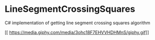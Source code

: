 # LineSegmentCrossingSquares
C# implementation of getting line segment crossing squares algorithm

[[ https://media.giphy.com/media/3ohc18F7EHVVHDHMnS/giphy.gif]]
